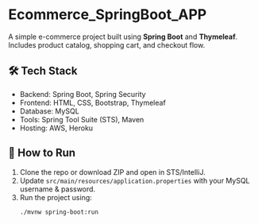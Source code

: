 # Ecommerce_SpringBoot_APP

A simple e-commerce project built using **Spring Boot** and **Thymeleaf**.  
Includes product catalog, shopping cart, and checkout flow.

## 🛠 Tech Stack
- Backend: Spring Boot, Spring Security
- Frontend: HTML, CSS, Bootstrap, Thymeleaf
- Database: MySQL
- Tools: Spring Tool Suite (STS), Maven
- Hosting: AWS, Heroku

## 🚀 How to Run
1. Clone the repo or download ZIP and open in STS/IntelliJ.
2. Update `src/main/resources/application.properties` with your MySQL username & password.
3. Run the project using:
   ```bash
   ./mvnw spring-boot:run
